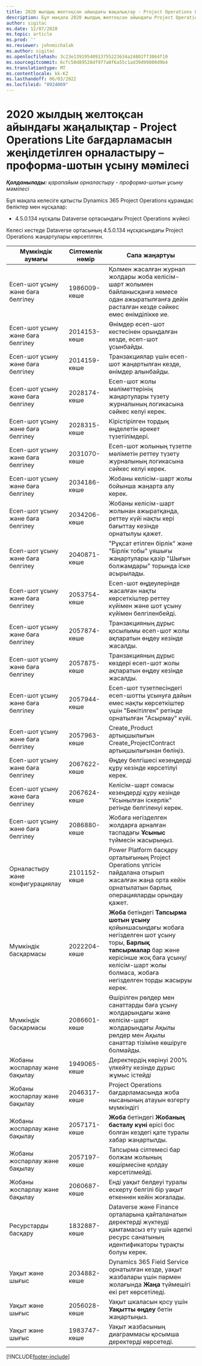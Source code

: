 ```yaml
---
title: 2020 жылдың желтоқсан айындағы жаңалықтар - Project Operations Lite бағдарламасын жеңілдетілген орналастыру – проформа-шотын ұсыну мәмілесі
description: Бұл мақала 2020 жылдың желтоқсан айындағы Project Operations Lite орналастыру нұсқасында қолжетімді сапа жаңартулары туралы ақпарат береді - проформалық шот-фактураға келісім.
author: sigitac
ms.date: 12/07/2020
ms.topic: article
ms.prod: ''
ms.reviewer: johnmichalak
ms.author: sigitac
ms.openlocfilehash: 3c23e13919540913755223634a24802ff3064f10
ms.sourcegitcommit: 6cfc50d89528df977a8f6a55c1ad39d99800d9b4
ms.translationtype: MT
ms.contentlocale: kk-KZ
ms.lasthandoff: 06/03/2022
ms.locfileid: "8924069"
---
```

# <a name="whats-new-december-2020---project-operations-lite-deployment---deal-to-proforma-invoicing"></a>2020 жылдың желтоқсан айындағы жаңалықтар - Project Operations Lite бағдарламасын жеңілдетілген орналастыру – проформа-шотын ұсыну мәмілесі

_**Қолданылады:** қарапайым орналастыру - проформа-шотын ұсыну мәмілесі_

Бұл мақала келесіге қатысты Dynamics 365 Project Operations құрамдас бөліктер мен нұсқалар:

  - 4.5.0.134 нұсқалы Dataverse ортасындағы Project Operations жүйесі 

Келесі кестеде Dataverse ортасының 4.5.0.134 нұсқасындағы Project Operations жаңартулары көрсетілген.

| **Мүмкіндік аумағы** | **Сілтемелік нөмір** | **Сапа жаңартуы** |
| --- | --- | --- |
| Есеп-шот ұсыну және баға белгілеу | 1986009-көше | Қолмен жасалған журнал жолдары жоба келісім-шарт жолымен байланысқанға немесе одан ажыратылғанға дейін расталған кезде сәйкес емес өнімділікке ие. |
| Есеп-шот ұсыну және баға белгілеу | 2014153-көше | Өнімдер есеп-шот кестесінен орындалған кезде, есеп-шот ұсынбайды. |
| Есеп-шот ұсыну және баға белгілеу | 2014159-көше | Транзакциялар үшін есеп-шот жаңартылған кезде, өнімдер алынбайды. |
| Есеп-шот ұсыну және баға белгілеу | 2028174-көше | Есеп-шот жолы мәліметтерінің жаңартулары түзету журналының логикасына сәйкес келуі керек. |
| Есеп-шот ұсыну және баға белгілеу | 2028315-көше | Кірістірілген тордың өңделетін әрекет түзетілімдері. |
| Есеп-шот ұсыну және баға белгілеу | 2031070-көше | Есеп-шот жолының түзетпе мәліметін реттеу түзету журналының логикасына сәйкес келуі керек. |
| Есеп-шот ұсыну және баға белгілеу | 2034186-көше | Жобаны келісім-шарт жолы бойынша жаңарта алу керек. |
| Есеп-шот ұсыну және баға белгілеу | 2034206-көше | Жобаны келісім-шарт жолынан ажыратқанда, реттеу күйі нақты кері бағыттау кезінде орнатылуы қажет. |
| Есеп-шот ұсыну және баға белгілеу | 2040871-көше | "Рұқсат етілген бірлік" және "Бірлік тобы" ұяшығы жаңартулары қазір "Шығын болжамдары" торында іске асырылады. |
| Есеп-шот ұсыну және баға белгілеу | 2053754-көше | Есеп-шот өңдеулерінде жасалған нақты көрсеткіштер реттеу күйімен және шот ұсыну күйімен белгіленбейді. |
| Есеп-шот ұсыну және баға белгілеу | 2057874-көше | Транзакцияның дұрыс қосылымы есеп-шот жолы ақпаратын өңдеу кезінде жасалды. |
| Есеп-шот ұсыну және баға белгілеу | 2057875-көше | Транзакцияның дұрыс көздері есеп-шот жолы ақпаратын өңдеу кезінде жасалды. |
| Есеп-шот ұсыну және баға белгілеу | 2057944-көше | Есеп-шот түзетпесіндегі есеп-шотты ұсынуға дайын емес нақты көрсеткіштер үшін "Бекітілген" ретінде орнатылған "Асырмау" күйі. |
| Есеп-шот ұсыну және баға белгілеу | 2057963-көше | Create\_Product артықшылығын Create\_ProjectContract артықшылығынан бөліңіз. |
| Есеп-шот ұсыну және баға белгілеу | 2067622-көше | Өңдеу белгішесі кезеңдерді құру кезінде көрсетілуі керек. |
| Есеп-шот ұсыну және баға белгілеу | 2067624-көше | Келісім-шарт сомасы кезеңдерді құру кезінде "Ұсынылған іскерлік" ретінде белгіленуі керек. |
| Есеп-шот ұсыну және баға белгілеу | 2086880-көше | Жобаға негізделген жолдарға арналған таспадағы **Ұсыныс** түймесін жасырыңыз. |
| Орналастыру және конфигурациялау | 2101152-көше | Power Platform басқару орталығының Project Operations үлгісін пайдалана отырып жасалған жаңа орта кейін орнатылатын барлық операцияларды орындау қажет. |
|   Мүмкіндік басқармасы | 2022204-көше | **Жоба** бетіндегі **Тапсырма шотын ұсыну** қойыншасындағы жобаға негізделген шот ұсыну торы, **Барлық тапсырмалар** бар және керісінше жоқ баға ұсыну/келісім-шарт жолы болмаса, жобаға негізделген торды жасыруы керек. |
|   Мүмкіндік басқармасы | 2086601-көше | Өшірілген рөлдер мен санаттарды баға ұсыну жолдарындағы және келісім-шарт жолдарындағы Ақылы рөлдер мен Ақылы санаттар тізіміне көшіруге болмайды. |
| Жобаны жоспарлау және бақылау | 1949065-көше | Деректердің көрінуі 200% үлкейту кезінде дұрыс жұмыс істейді |
| Жобаны жоспарлау және бақылау | 2046317-көше | Project Operations бағдарламасында жоба нысанының атауын өзгерту мүмкіндігі |
| Жобаны жоспарлау және бақылау | 2057171-көше | **Жоба** бетіндегі **Жобаның басталу күні** өрісі бос болған кездегі қате туралы хабар жаңартылды. |
| Жобаны жоспарлау және бақылау | 2057197-көше | Тапсырма сілтемесі бар болжам жолының көшірмесіне қолдау көрсетілмейді. |
| Жобаны жоспарлау және бақылау | 2060687-көше | Енді уақыт белдеуі туралы ескерту белгілі бір уақыт өткеннен кейін жоғалады. |
| Ресурстарды басқару | 1832887-көше | Dataverse және Finance орталарына қайталанатын деректерді жүктеуді қамтамасыз ету үшін әдепкі ресурс санатының идентификаторы тұрақты болуы керек. |
| Уақыт және шығыс | 2034882-көше | Dynamics 365 Field Service орнатылған кезде, уақыт жазбалары үшін пәрмен жолағында **Жаңа** түймешігі екі рет көрсетіледі. |
| Уақыт және шығыс | 2056028-көше | Уақыт шкаласын қосу үшін **Уақытты өңдеу** бетін жаңартыңыз. |
| Уақыт және шығыс | 1983747-көше | Уақыт жазбасының диаграммасы қосымша деректерді көрсетеді. |


[!INCLUDE[footer-include](../../includes/footer-banner.md)]